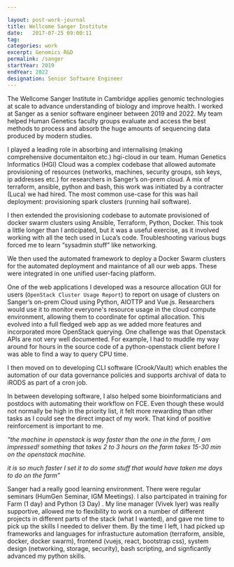 ```yaml
---

layout: post-work-journal
title: Wellcome Sanger Institute
date:   2017-07-25 09:00:11
tag: 
categories: work
excerpt: Genomics R&D
permalink: /sanger
startYear: 2019
endYear: 2022
designation: Senior Software Engineer
---
```


The Wellcome Sanger Institute in Cambridge applies genomic technologies at scale to advance understanding of biology and improve health. I worked at Sanger as a senior software engineer between 2019 and 2022. My team helped Human Genetics faculty groups evaluate and access the best methods to process and absorb the huge amounts of sequencing data produced by modern studies. 


I played a leading role in absorbing and internalising (making comprehensive documentaiton etc.) hgi-cloud in our team. Human Genetics Informatics (HGI) Cloud was a complex codebase that allowed automate provisioning of resources (networks, machines, security groups, ssh keys, ip addresses etc.) for researchers in Sanger’s on-prem cloud. A mix of terraform, ansible, python and bash, this work was initiated by a contracter (Luca) we had hired. The most common use-case for this was hail deployment: provisioning spark clusters (running hail software).  


I then extended the provisioning codebase to automate provisioned of docker swarm clusters using Ansible, Terraform, Python, Docker.  This took a little longer than I anticipated, but it was a useful exercise, as it involved working with all the tech used in Luca’s code. Troubleshooting various bugs forced me to learn “sysadmin stuff” like networking.

We then used the automated framework to deploy a Docker Swarm clusters for the automated deployment and maintance of all our web apps. These were integrated in one unified user-facing platform.

One of the web applications I developed was a resource allocation GUI for users (`OpenStack Cluster Usage Report`) to report on usage of clusters on Sanger’s on-prem Cloud using Python, AIOTTP and Vue.js. Researchers would use it to monitor everyone's resource usage in the cloud compute environment, allowing them to coordinate for optimal allocation.  This evolved into a full fledged web app as we added more features and incorporated more OpenStack querying. One challenge was that Openstack APIs are not very well documented. For example, I had to muddle my way around for hours in the source code  of a python-openstack client before I was able to find a way to query CPU time.

I then moved on to developing CLI software (Crook/Vault) which enables the automation of our data governance policies and supports archival of data to iRODS as part of a cron job. 

In between developing software, I also helped some bioinformaticians and postdocs with automating their workflow on FCE.  Even though these would not normally be high in the priority list, it felt more rewarding than other tasks as I could see the direct impact of my work. That kind of positive reinforcement is important to me.

*“the machine in openstack is way faster than the one in the farm, I am impressed! something that takes 2 to 3 hours on the farm takes 15-30 min on the openstack machine.*

*it is so much faster I set it to do some stuff that would have taken me days to do on the farm”*


Sanger had a really good learning environment. There were regular seminars (HumGen Seminar, IGM Meetings). I also partcipated in training for Farm (1 day) and Python (3 Day) . My line manager (Vivek Iyer) was really supportive, allowed me to flexibility to work on a number of different projects in different parts of the stack (what I wanted), and  gave me time to pick up the skills I needed to deliver them. By the time I left, I had picked up frameworks and languages for infrastucture automation (terraform, ansible, docker, docker swarm), frontend (vuejs, react, bootstrap css), system design (networking, storage, security), bash scripting, and signficantly advanced my python skills.

